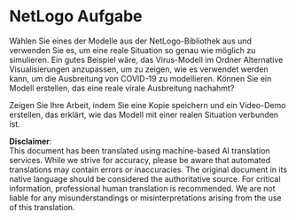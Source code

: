 # NetLogo Aufgabe

Wählen Sie eines der Modelle aus der NetLogo-Bibliothek aus und verwenden Sie es, um eine reale Situation so genau wie möglich zu simulieren. Ein gutes Beispiel wäre, das Virus-Modell im Ordner Alternative Visualisierungen anzupassen, um zu zeigen, wie es verwendet werden kann, um die Ausbreitung von COVID-19 zu modellieren. Können Sie ein Modell erstellen, das eine reale virale Ausbreitung nachahmt?

Zeigen Sie Ihre Arbeit, indem Sie eine Kopie speichern und ein Video-Demo erstellen, das erklärt, wie das Modell mit einer realen Situation verbunden ist.

**Disclaimer**:  
This document has been translated using machine-based AI translation services. While we strive for accuracy, please be aware that automated translations may contain errors or inaccuracies. The original document in its native language should be considered the authoritative source. For critical information, professional human translation is recommended. We are not liable for any misunderstandings or misinterpretations arising from the use of this translation.